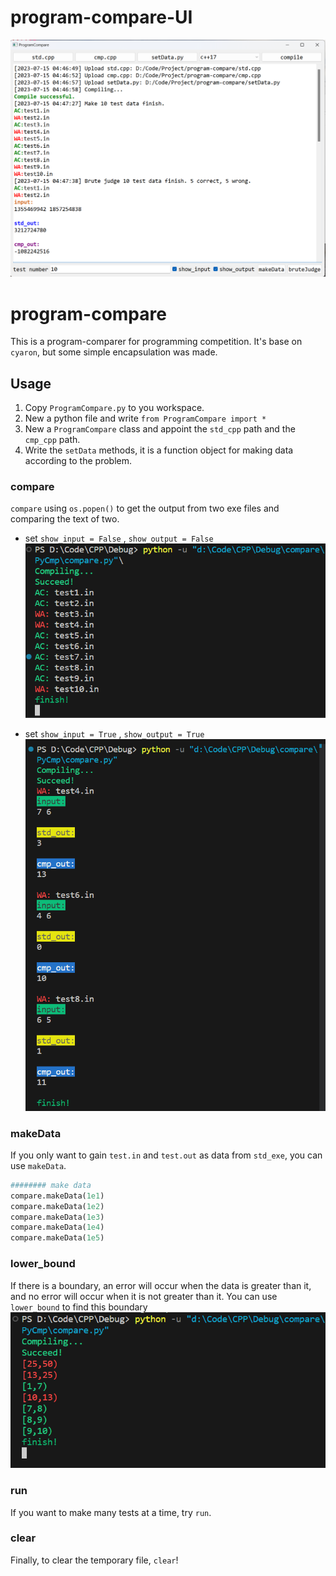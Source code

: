 # program-compare-UI

![](img/GUI.png)

# program-compare

This is a program-comparer for programming competition. It's base on `cyaron`, but some simple encapsulation was made.

## Usage

1. Copy `ProgramCompare.py` to you workspace.
2. New a python file and write `from ProgramCompare import *`
3. New a `ProgramCompare` class and appoint the `std_cpp` path and the `cmp_cpp` path.
4. Write the `setData` methods, it is a function object for making data according to the problem.

### compare

`compare` using `os.popen()` to get the output from two exe files and comparing the text of two.
* set `show_input = False` , `show_output = False`
![](img/compare.png)		

* set `show_input = True` , `show_output = True`
![](img/show_data.png)

### makeData

If you only want to gain `test.in` and `test.out` as data from `std_exe`, you can use `makeData`.

```python
######## make data
compare.makeData(1e1)
compare.makeData(1e2)
compare.makeData(1e3)
compare.makeData(1e4)
compare.makeData(1e5)
```

### lower_bound

If there is a boundary, an error will occur when the data is greater than it, and no error will occur when it is not greater than it. You can use `lower_bound` to find this boundary
![](img/lower_bound.png)

### run

If you want to make many tests at a time, try `run`.

### clear

Finally, to clear the temporary file, `clear`!
